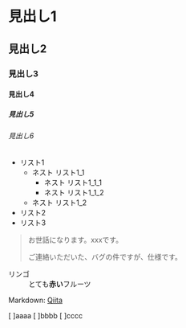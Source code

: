 # 見出し1
## 見出し2
### 見出し3
#### 見出し4
##### 見出し5
###### 見出し6

- リスト1
    - ネスト リスト1_1
        - ネスト リスト1_1_1
        - ネスト リスト1_1_2
    - ネスト リスト1_2
- リスト2
- リスト3

> お世話になります。xxxです。
>
> ご連絡いただいた、バグの件ですが、仕様です。

<dl>
  <dt>リンゴ</dt>
  <dd> とても<strong>赤い</strong>フルーツ </dd>
</dl>

Markdown: [Qiita](http://qiita.com "Qiita")

[ ]aaaa
[ ]bbbb
[ ]cccc
